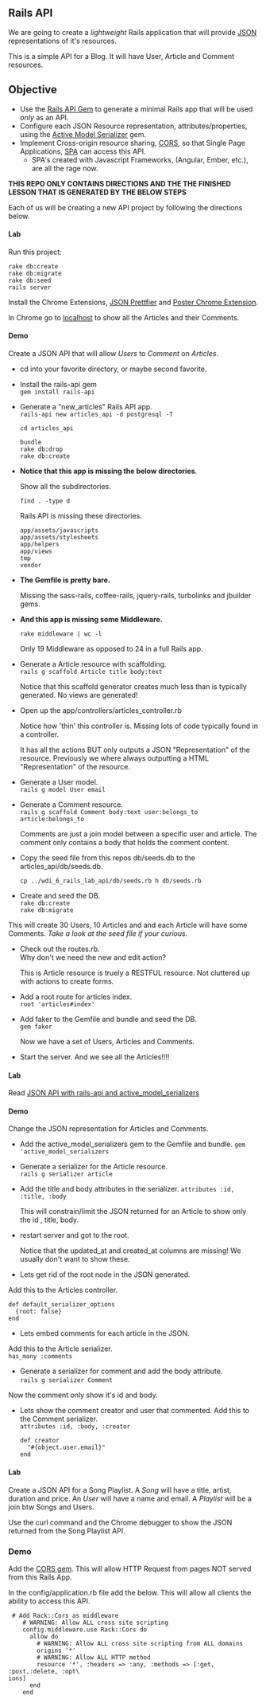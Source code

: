## Rails API

We are going to create a _lightweight_ Rails application that will provide [JSON](http://en.wikipedia.org/wiki/JSON#Data_types.2C_syntax_and_example) representations of it's resources.

This is a simple API for a Blog. It will have User, Article and Comment resources.

## Objective

* Use the [Rails API Gem](https://github.com/rails-api/rails-api) to generate a minimal Rails app that will be used _only_ as an API.
* Configure each JSON Resource representation, attributes/properties, using the [Active Model Serializer](https://github.com/rails-api/active_model_serializers) gem. 
* Implement Cross-origin resource sharing, [CORS](http://en.wikipedia.org/wiki/Cross-origin_resource_sharing), so that Single Page Applications, [SPA](http://en.wikipedia.org/wiki/Single-page_application) can access this API.
	* SPA's created with Javascript Frameworks, (Angular, Ember, etc.), are all the rage now.
 
 __THIS REPO ONLY CONTAINS DIRECTIONS AND THE THE FINISHED LESSON THAT IS GENERATED BY THE BELOW STEPS__
 

Each of us will be creating a new API project by following the directions below. 


#### Lab 

Run this project:

```
rake db:create
rake db:migrate
rake db:seed
rails server 

```

Install the Chrome Extensions, [JSON Prettfier](http://goo.gl/0ueVkS) and [Poster Chrome Extension](http://goo.gl/FIfCji).  

In Chrome go to [localhost](http://localhost:3000) to show all the Articles and their Comments. 

#### Demo


 Create a JSON API that will allow _Users_ to _Comment_ on _Articles_.

* cd into your favorite directory, or maybe second favorite.  

* Install the rails-api gem  
  ``gem install rails-api`` 

* Generate a "new_articles" Rails API app.  
  ``rails-api new articles_api -d postgresql -T``
    
  ``cd articles_api``
  
  ``bundle``  
  ``rake db:drop``  
  ``rake db:create``  

 * __Notice that this app is missing the below directories__.

	Show all the subdirectories.  
	```
	find . -type d
	```
	
	Rails API is missing these directories.  
	```
	app/assets/javascripts
	app/assets/stylesheets
	app/helpers
	app/views
	tmp
	vendor
	```

 * __The Gemfile is pretty bare.__

	Missing the sass-rails, coffee-rails, jquery-rails, turbolinks and jbuilder gems. 


 * __And this app is missing some Middleware.__

	```
	rake middleware | wc -l 
	``` 
	
	Only 19 Middleware as opposed to 24 in a full Rails app.
	

* Generate a Article resource with scaffolding.  
  ``rails g scaffold Article title body:text``  
	
	Notice that this scaffold generator creates much less than is typically generated. 
	No views are generated!
	
* Open up the app/controllers/articles_controller.rb

	Notice how 'thin' this controller is. Missing lots of code typically found in a controller.
	
   It has all the actions BUT only outputs a JSON "Representation" of the resource. Previously we where always outputting a HTML "Representation" of the resource.



* Generate a User model.  
  ``rails g model User email``

* Generate a Comment resource.  
  ``rails g scaffold Comment body:text user:belongs_to article:belongs_to``  

	Comments are just a join model between a specific user and article. The comment only contains a body that holds the comment content.

* Copy the seed file from this repos db/seeds.db to the articles_api/db/seeds.db.  

	``cp ../wdi_6_rails_lab_api/db/seeds.rb h db/seeds.rb``  

* Create and seed the DB.  
  ``rake db:create``  
  ``rake db:migrate``

This will create 30 Users, 10 Articles	and and each Article will have some Comments. _Take a look at the seed file if your curious._

* Check out the routes.rb.  
Why don't we need the new and edit action?

	This is Article resource is truely a RESTFUL resource. Not cluttered up with actions to create forms.

* Add a root route for articles index.  
  ``root 'articles#index'``

* Add faker to the Gemfile and bundle and seed the DB.  
	``gem faker``   

	Now we have a set of Users, Articles and Comments.
	
* Start the server. And we see all the Articles!!!!



#### Lab

Read [JSON API with rails-api and active_model_serializers](http://adamniedzielski.github.io/blog/2014/03/02/json-api-with-rails-api-and-active-model-serializers/)

#### Demo
Change the JSON representation for Articles and Comments.

* Add the active_model_serializers gem to the Gemfile and bundle.
	``gem 'active_model_serializers`` 

* Generate a serializer for the Article resource.  
	``rails g serializer article``

* Add the title and body attributes in the serializer. 
  `attributes :id, :title, :body`

	This will constrain/limit the JSON returned for an Article to show only the id , title, body. 

* restart server and got to the root.

	Notice that the updated_at and created_at columns are missing!
	We usually don't want to show these.

* Lets get rid of the root node in the JSON generated. 
	
 Add this to the Articles controller.
 
	def default_serializer_options  
	  {root: false}
	end


* Lets embed comments for each article in the JSON.

Add this to the Article serializer.  
	``has_many :comments``

* Generate a serializer for comment and add the body attribute.  
	``rails g serializer Comment`` 

Now the comment only show it's id and body.

* Lets show the comment creator and user that commented. Add this to the Comment serializer.  
	``attributes :id, :body, :creator``

	  def creator
    	"#{object.user.email}"
	  end
	 
#### Lab 
Create a JSON API for a Song Playlist. A _Song_ will have a title, artist, duration and price. An _User_ will have a name and email. A _Playlist_ will be a join btw Songs and Users.

Use the curl command and the Chrome debugger to show the JSON returned from the Song Playlist API.


### Demo

Add the [CORS gem](https://github.com/cyu/rack-cors). This will allow HTTP Request from pages NOT served from this Rails App.

In the config/application.rb file add the below. This will allow all clients the ability to access this API.

```
 # Add Rack::Cors as middleware                                             
    # WARNING: Allow ALL cross site scripting                                  
    config.middleware.use Rack::Cors do
      allow do
        # WARNING: Allow ALL cross site scripting from ALL domains             
        origins '*'
        # WARNING: Allow ALL HTTP method                                       
        resource '*', :headers => :any, :methods => [:get, :post,:delete, :opt\
ions]
      end
    end

```

